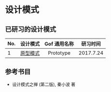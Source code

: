 # 设计模式

## 已研习的设计模式

| No. | 设计模式 | Gof 通用名称 | 研习时间 | 
| ------- | ------- | :-------: | :-------: |
| 1 | [原型模式](./src/io/github/jingweiwang/prototype) | Prototype | 2017.7.24 |

## 参考书目

- 设计模式之禅 (第二版), 秦小波 著

